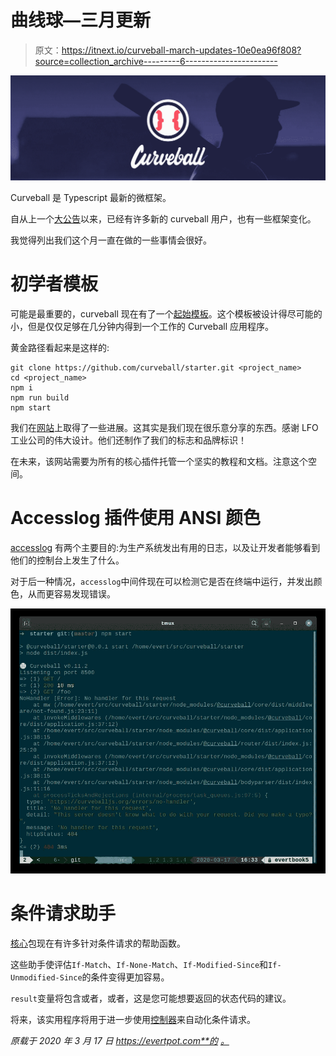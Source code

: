 # 曲线球—三月更新

> 原文：<https://itnext.io/curveball-march-updates-10e0ea96f808?source=collection_archive---------6----------------------->

![](img/b0fd60b8b29dda32eed5dff3f747bcda.png)

Curveball 是 Typescript 最新的微框架。

自从上一个[大公告](https://evertpot.com/curveball-typescript-framework-update/)以来，已经有许多新的 curveball 用户，也有一些框架变化。

我觉得列出我们这个月一直在做的一些事情会很好。

# 初学者模板

可能是最重要的，curveball 现在有了一个[起始模板](https://github.com/curveball/starter)。这个模板被设计得尽可能的小，但是仅仅足够在几分钟内得到一个工作的 Curveball 应用程序。

黄金路径看起来是这样的:

```
git clone https://github.com/curveball/starter.git <project_name>
cd <project_name>
npm i
npm run build
npm start
```

我们在[网站](https://curveballjs.org/)上取得了一些进展。这其实是我们现在很乐意分享的东西。感谢 LFO 工业公司的伟大设计。他们还制作了我们的标志和品牌标识！

在未来，该网站需要为所有的核心插件托管一个坚实的教程和文档。注意这个空间。

# Accesslog 插件使用 ANSI 颜色

[accesslog](https://github.com/curveball/accesslog) 有两个主要目的:为生产系统发出有用的日志，以及让开发者能够看到他们的控制台上发生了什么。

对于后一种情况，`accesslog`中间件现在可以检测它是否在终端中运行，并发出颜色，从而更容易发现错误。

![](img/95695fa25234b5f3702bad2706ddb869.png)

# 条件请求助手

[核心](https://github.com/curveball/core)包现在有许多针对条件请求的帮助函数。

这些助手使评估`If-Match`、`If-None-Match`、`If-Modified-Since`和`If-Unmodified-Since`的条件变得更加容易。

`result`变量将包含或者，或者，这是您可能想要返回的状态代码的建议。

将来，该实用程序将用于进一步使用[控制器](https://github.com/curveball/controller)来自动化条件请求。

*原载于 2020 年 3 月 17 日 https://evertpot.com**的* [*。*](https://evertpot.com/curveball-march-updates/)